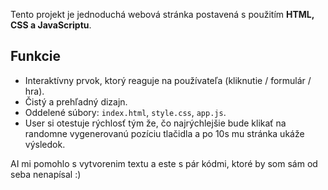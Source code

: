 Tento projekt je jednoduchá webová stránka postavená s použitím **HTML, CSS a JavaScriptu**.

## Funkcie
- Interaktívny prvok, ktorý reaguje na používateľa (kliknutie / formulár / hra).
- Čistý a prehľadný dizajn.
- Oddelené súbory: `index.html`, `style.css`, `app.js`.
- User si otestuje rýchlosť tým že, čo najrýchlejšie bude klikať na randomne vygenerovanú
  pozíciu tlačidla a po 10s mu stránka ukáže výsledok.

AI mi pomohlo s vytvorenim textu a este s pár kódmi, ktoré by som sám od seba nenapísal :)
